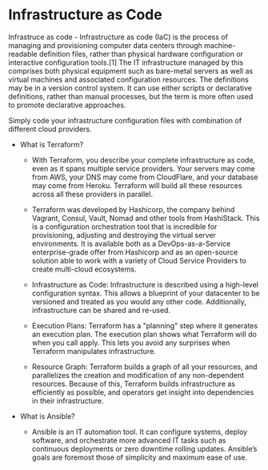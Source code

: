 # Infrastructure as Code


Infrastruce as code - Infrastructure as code (IaC) is the process of managing and provisioning computer data centers through machine-readable definition files, rather than physical hardware configuration or interactive configuration tools.[1] The IT infrastructure managed by this comprises both physical equipment such as bare-metal servers as well as virtual machines and associated configuration resources. The definitions may be in a version control system. It can use either scripts or declarative definitions, rather than manual processes, but the term is more often used to promote declarative approaches. 

Simply code your infrastructure configuration files with combination of different cloud providers.


- What is Terraform?
  - With Terraform, you describe your complete infrastructure as code, even as it spans multiple service providers. Your servers may come from AWS, your DNS may come from CloudFlare, and your database may come from Heroku. Terraform will build all these resources across all these providers in parallel.

  - Terraform was developed by Hashicorp, the company behind Vagrant, Consul, Vault, Nomad and other tools from HashiStack. This is a configuration orchestration tool that is incredible for provisioning, adjusting and destroying the virtual server environments. It is available both as a DevOps-as-a-Service enterprise-grade offer from Hashicorp and as an open-source solution able to work with a variety of Cloud Service Providers to create multi-cloud ecosystems.


  - Infrastructure as Code: Infrastructure is described using a high-level configuration syntax. This allows a blueprint of your datacenter to be versioned and treated as you would any other code. Additionally, infrastructure can be shared and re-used.

  - Execution Plans: Terraform has a "planning" step where it generates an execution plan. The execution plan shows what Terraform will do when you call apply. This lets you avoid any surprises when Terraform manipulates infrastructure.

  - Resource Graph: Terraform builds a graph of all your resources, and parallelizes the creation and modification of any non-dependent resources. Because of this, Terraform builds infrastructure as efficiently as possible, and operators get insight into dependencies in their infrastructure.


- What is Ansible?
  - Ansible is an IT automation tool. It can configure systems, deploy software, and orchestrate more advanced IT tasks such as continuous deployments or zero downtime rolling updates. Ansible’s goals are foremost those of simplicity and maximum ease of use.

